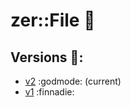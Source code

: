 # zer::File  :new_moon_with_face:

## Versions  :scroll::
- [v2](https://github.com/ZERDICORP/file-lib/tree/v2) :godmode: (current) </br>
- [v1](https://github.com/ZERDICORP/file-lib/tree/v1) :finnadie:
